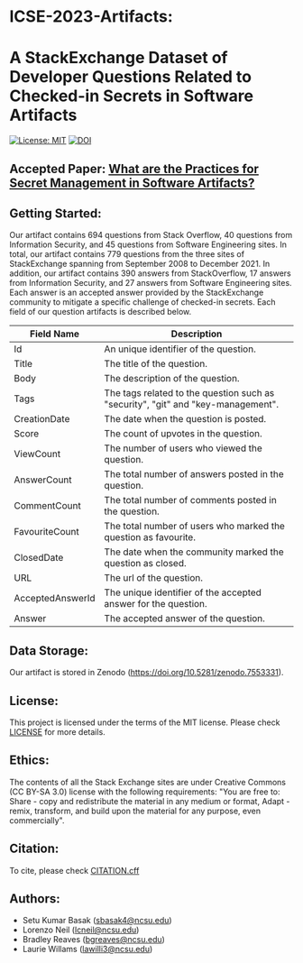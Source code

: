 
# ICSE-2023-Artifacts: 
# A StackExchange Dataset of Developer Questions  Related to Checked-in Secrets in Software Artifacts

[![License: MIT](https://img.shields.io/badge/License-MIT-yellow.svg)](https://opensource.org/licenses/MIT) 
[![DOI](https://zenodo.org/badge/589857531.svg)](https://doi.org/10.5281/zenodo.7553203)

## Accepted Paper: [What are the Practices for Secret Management in Software Artifacts?](https://github.com/setu1421/ICSE-2023-Artifacts/blob/287640e5db97d4577f2a8c35d06e18b6c586d6ae/artifact/Preprint%20-%20What%20are%20the%20Practices%20for%20Secret%20Management%20in%20Software%20Artifacts%3F.pdf)

## Getting Started:
Our artifact contains 694 questions from Stack Overflow, 40 questions from Information Security, and 45 questions from Software Engineering sites. In total, our artifact contains 779 questions from the three sites of StackExchange spanning from September 2008 to December 2021. In addition, our artifact contains 390 answers from StackOverflow, 17 answers from Information Security, and 27 answers from Software Engineering sites. Each answer is an accepted answer provided by the StackExchange community to mitigate a specific challenge of checked-in secrets. Each field of our question artifacts is described below.

| Field Name       | Description                                                                         |
|------------------|-------------------------------------------------------------------------------------|
| Id               | An unique identifier of the question.                                               |
| Title            | The title of the question.                                                          |
| Body             | The description of the question.                                                    |
| Tags             | The tags related to the question such as "security", "git" and "key-management". |
| CreationDate     | The date when the question is posted.                                               |
| Score            | The count of upvotes in the question.                                               |
| ViewCount        | The number of users who viewed the question.                                        |
| AnswerCount      | The total number of answers posted in the question.                                 |
| CommentCount     | The total number of comments posted in the question.                                |
| FavouriteCount   | The total number of users who marked the question as favourite.                     |
| ClosedDate       | The date when the community marked the question as closed.                          |
| URL              | The url of the question.                                                            |
| AcceptedAnswerId | The unique identifier of the accepted answer for the question.                      |
| Answer           | The accepted answer of the question.                                                |


## Data Storage:
Our artifact is stored in Zenodo (https://doi.org/10.5281/zenodo.7553331).
## License:
This project is licensed under the terms of the MIT license. Please check [LICENSE](https://github.com/setu1421/ICSE-2023-Artifacts/blob/main/LICENSE) for more details. 
## Ethics:
The contents of all the Stack Exchange sites are under Creative Commons (CC BY-SA 3.0) license with the following requirements: "You are free to: Share - copy and redistribute the material in any medium or format, Adapt - remix, transform, and build upon the material for any purpose, even commercially".

## Citation:
To cite, please check [CITATION.cff](https://github.com/setu1421/ICSE-2023-Artifacts/blob/main/CITATION.cff)

## Authors:
 - Setu Kumar Basak (sbasak4@ncsu.edu)
 - Lorenzo Neil (lcneil@ncsu.edu)
 - Bradley Reaves (bgreaves@ncsu.edu)
 - Laurie Willams (lawilli3@ncsu.edu) 






